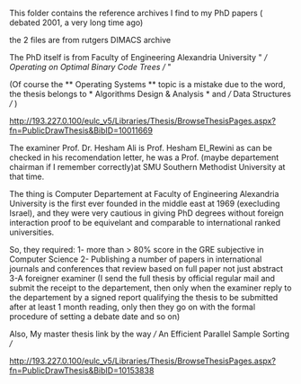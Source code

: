 This folder contains the reference archives I find to my PhD papers ( debated 2001, a very long time ago)

the 2 files are from rutgers DIMACS archive

The PhD itself is from Faculty of Engineering Alexandria University " */ Operating on Optimal Binary Code Trees /* "

(Of course the ** Operating Systems ** topic is a mistake due to the word, the thesis belongs to * Algorithms Design & Analysis * and */* Data Structures */* )

http://193.227.0.100/eulc_v5/Libraries/Thesis/BrowseThesisPages.aspx?fn=PublicDrawThesis&BibID=10011669

The examiner Prof. Dr. Hesham Ali is Prof. Hesham El_Rewini as can be checked in his recomendation letter, he was a Prof. (maybe departement chairman if I remember correctly)at SMU Southern Methodist University at that time. 

The thing is Computer Departement at Faculty of Engineering Alexandria University is the first ever founded in the middle east at 1969 (execluding Israel), and they were very cautious in giving PhD degrees without foreign interaction proof to be equivelant and comparable to international ranked universities.

So, they required:
1- more than > 80% score in the GRE subjective in Computer Science
2- Publishing a number of papers in international journals and conferences that review based on full paper not just abstract
3-A foreigner examiner (I send the full thesis by official regular mail and submit the receipt to the departement, then only when the examiner reply to the departement by a signed report qualifying the thesis to be submitted after at least 1 month reading, only then they go on with the formal procedure of setting a debate date and so on)


Also, My master thesis link by the way  */* An Efficient Parallel Sample Sorting */*

http://193.227.0.100/eulc_v5/Libraries/Thesis/BrowseThesisPages.aspx?fn=PublicDrawThesis&BibID=10153838
